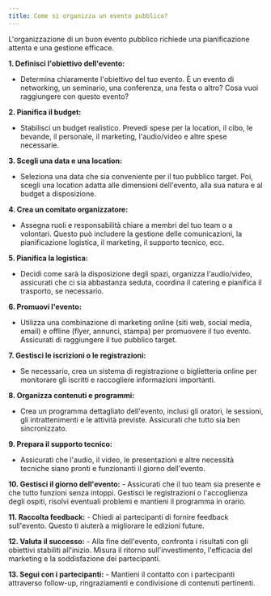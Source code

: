 ```yaml
---
title: Come si organizza un evento pubblico?
---
```

L'organizzazione di un buon evento pubblico richiede una pianificazione attenta e una gestione efficace.

**1. Definisci l'obiettivo dell'evento:**
   - Determina chiaramente l'obiettivo del tuo evento. È un evento di networking, un seminario, una conferenza, una festa o altro? Cosa vuoi raggiungere con questo evento?

**2. Pianifica il budget:**
   - Stabilisci un budget realistico. Prevedi spese per la location, il cibo, le bevande, il personale, il marketing, l'audio/video e altre spese necessarie.

**3. Scegli una data e una location:**
   - Seleziona una data che sia conveniente per il tuo pubblico target. Poi, scegli una location adatta alle dimensioni dell'evento, alla sua natura e al budget a disposizione.

**4. Crea un comitato organizzatore:**
   - Assegna ruoli e responsabilità chiare a membri del tuo team o a volontari. Questo può includere la gestione delle comunicazioni, la pianificazione logistica, il marketing, il supporto tecnico, ecc.

**5. Pianifica la logistica:**
   - Decidi come sarà la disposizione degli spazi, organizza l'audio/video, assicurati che ci sia abbastanza seduta, coordina il catering e pianifica il trasporto, se necessario.

**6. Promuovi l'evento:**
   - Utilizza una combinazione di marketing online (siti web, social media, email) e offline (flyer, annunci, stampa) per promuovere il tuo evento. Assicurati di raggiungere il tuo pubblico target.

**7. Gestisci le iscrizioni o le registrazioni:**
   - Se necessario, crea un sistema di registrazione o biglietteria online per monitorare gli iscritti e raccogliere informazioni importanti.

**8. Organizza contenuti e programmi:**
   - Crea un programma dettagliato dell'evento, inclusi gli oratori, le sessioni, gli intrattenimenti e le attività previste. Assicurati che tutto sia ben sincronizzato.

**9. Prepara il supporto tecnico:**
   - Assicurati che l'audio, il video, le presentazioni e altre necessità tecniche siano pronti e funzionanti il giorno dell'evento.

**10. Gestisci il giorno dell'evento:**
    - Assicurati che il tuo team sia presente e che tutto funzioni senza intoppi. Gestisci le registrazioni o l'accoglienza degli ospiti, risolvi eventuali problemi e mantieni il programma in orario.

**11. Raccolta feedback:**
    - Chiedi ai partecipanti di fornire feedback sull'evento. Questo ti aiuterà a migliorare le edizioni future.

**12. Valuta il successo:**
    - Alla fine dell'evento, confronta i risultati con gli obiettivi stabiliti all'inizio. Misura il ritorno sull'investimento, l'efficacia del marketing e la soddisfazione dei partecipanti.

**13. Segui con i partecipanti:**
    - Mantieni il contatto con i partecipanti attraverso follow-up, ringraziamenti e condivisione di contenuti pertinenti.

